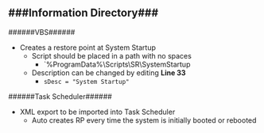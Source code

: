 ###Information Directory###
---
######VBS######
- Creates a restore point at System Startup
  - Script should be placed in a path with no spaces
    - `%ProgramData%\Scripts\SR\SystemStartup
  - Description can be changed by editing __Line 33__ 
    - `sDesc = "System Startup"`

######Task Scheduler######
  - XML export to be imported into Task Scheduler
    - Auto creates RP every time the system is initially booted or rebooted
